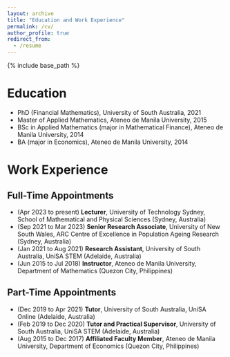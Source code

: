 ```yaml
---
layout: archive
title: "Education and Work Experience"
permalink: /cv/
author_profile: true
redirect_from:
  - /resume
---
```


{% include base_path %}


Education
======
* PhD (Financial Mathematics), University of South Australia, 2021
* Master of Applied Mathematics, Ateneo de Manila University, 2015
* BSc in Applied Mathematics (major in Mathematical Finance), Ateneo de Manila University, 2014
* BA (major in Economics), Ateneo de Manila University, 2014


Work Experience
======

## Full-Time Appointments

* (Apr 2023 to present) **Lecturer**, University of Technology Sydney, School of Mathematical and Physical Sciences (Sydney, Australia)
* (Sep 2021 to Mar 2023) **Senior Research Associate**, University of New South Wales, ARC Centre of Excellence in Population Ageing Research (Sydney, Australia)
* (Jan 2021 to Aug 2021) **Research Assistant**, University of South Australia, UniSA STEM (Adelaide, Australia)
* (Jun 2015 to Jul 2018) **Instructor**, Ateneo de Manila University, Department of Mathematics (Quezon City, Philippines)

## Part-Time Appointments

* (Dec 2019 to Apr 2021) **Tutor**, University of South Australia, UniSA Online (Adelaide, Australia)
* (Feb 2019 to Dec 2020) **Tutor and Practical Supervisor**, University of South Australia, UniSA STEM (Adelaide, Australia)
* (Aug 2015 to Dec 2017) **Affiliated Faculty Member**, Ateneo de Manila University, Department of Economics (Quezon City, Philippines)

<!--
Skills
======
* Skill 1
* Skill 2
  * Sub-skill 2.1
  * Sub-skill 2.2
  * Sub-skill 2.3
* Skill 3

Publications
======
  <ul>{% for post in site.publications reversed %}
    {% include archive-single-cv.html %}
  {% endfor %}</ul>
  
Talks
======
  <ul>{% for post in site.talks reversed %}
    {% include archive-single-talk-cv.html  %}
  {% endfor %}</ul>
  
Teaching
======
  <ul>{% for post in site.teaching reversed %}
    {% include archive-single-cv.html %}
  {% endfor %}</ul>
  
Service and leadership
======
* Currently signed in to 43 different slack teams
-->
